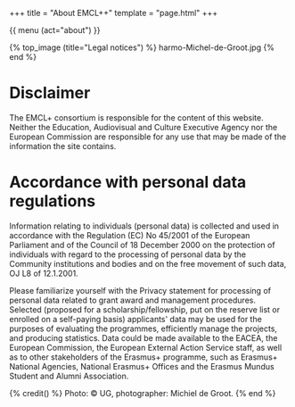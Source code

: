 +++
title = "About EMCL++"
template = "page.html"
+++

{{ menu (act="about") }} 


{% top_image (title="Legal notices") %}
	harmo-Michel-de-Groot.jpg
{% end %}

<div class="container">
 
# Disclaimer
The EMCL+ consortium is responsible for the content of this website.
Neither the Education, Audiovisual and Culture Executive Agency nor the European Commission are responsible for any use that may be made of the information the site contains.

# Accordance with personal data regulations
Information relating to individuals (personal data) is collected and used in accordance with the Regulation (EC) No 45/2001 of the European Parliament and of the Council of 18 December 2000 on the protection of individuals with regard to the processing of personal data by the Community institutions and bodies and on the free movement of such data, OJ L8 of 12.1.2001.

Please familiarize yourself with the Privacy statement for processing of personal data related to grant award and management procedures.
Selected (proposed for a scholarship/fellowship, put on the reserve list or enrolled on a self-paying basis) applicants' data may be used for the purposes of evaluating the programmes, efficiently manage the projects, and producing statistics. Data could be made available to the EACEA, the European Commission, the European External Action Service staff, as well as to other stakeholders of the Erasmus+ programme, such as Erasmus+ National Agencies, National Erasmus+ Offices and the Erasmus Mundus Student and Alumni Association.


</div>

{% credit() %}
Photo: &copy; UG, photographer: Michiel de Groot.
{% end %}